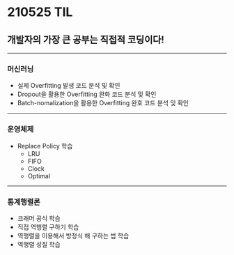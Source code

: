 # 210525 TIL
## 개발자의 가장 큰 공부는 직접적 코딩이다!
--------------------
### 머신러닝
  * 실제 Overfitting 발생 코드 분석 및 확인
  * Dropout을 활용한 Overfitting 완화 코드 분석 및 확인
  * Batch-nomalization을 활용한 Overfitting 완호 코드 분석 및 확인
-------------------
### 운영체제
  * Replace Policy 학습
      * LRU
      * FIFO
      * Clock
      * Optimal
--------------------
### 통계행렬론
  * 크래머 공식 학습
  * 직접 역행렬 구하기 학습
  * 역행렬을 이용해서 방정식 해 구하는 법 학습
  * 역행렬 성질 학습
